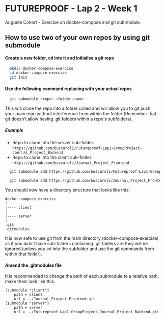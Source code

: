 # FUTUREPROOF - Lap 2 - Week 1

Auguste Cohort - Exercise on docker-compose and git submodule.

## How to use two of your own repos by using git submodule

#### Create a new folder, cd into it and initialise a git repo

```bash
  mkdir docker-compose-exercise
  cd docker-compose-exercise
  git init
```

#### Use the following command replacing <repo> with your actual repos

```bash
  git submodule <repo> <folder-name>
```

This will clone the repo into a folder called <name> and will allow you to git push your main repo without interference from within the <repo> folder (Remember that git doesn't allow having .git folders within a repo's subfolders).

##### Example

- Repo to clone into the server sub-folder: `https://github.com/buscaroli/Futureproof-Lap1-GroupProject-Journal_Project_Backend`
- Repo to clone into the client sub-folder: `https://github.com/buscaroli/Journal_Project_Frontend`

```bash
  git submodule add https://github.com/buscaroli/Futureproof-Lap1-GroupProject-Journal_Project_Backend server

  git submodule add https://github.com/buscaroli/Journal_Project_Frontend client
```

You should now have a directory structure that looks like this;

```
docker-compose-exercise
|
|---- client
|
|---- server
|
.git
.gitmodules
```

It is now safe to use git from the main directory (docker-compose-exercise) as if you didn't have sub-folders containing .git folders are they will be ignored (unless you cd into the subfolder and use the git commands from within that folder).

#### Amend the .gitmodules file

It is recommended to change the path of each submodule to a relative path, make them look like this:

```
[submodule "client"]
	path = client
	url = ../Journal_Project_Frontend.git
[submodule "server"]
	path = server
	url = ../Futureproof-Lap1-GroupProject-Journal_Project_Backend.git
```
